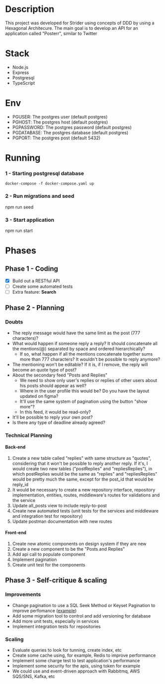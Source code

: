 # Description
This project was developed for Strider using concepts of DDD by using a Hexagonal Architecure.
The main goal is to develop an API for an application called "Posterr", similar to Twitter
# Stack
* Node.js
* Express
* Postgresql
* TypeScript

# Env
* PGUSER: The postgres user (default postgres)
* PGHOST: The postgres host (default postgres)
* PGPASSWORD: The postgres password (default postgres)
* PGDATABASE: The postgres database (default postgres)
* PGPORT: The postgres post (default 5432)
# Running
### 1 - Starting postgresql database
`docker-compose -f docker-compose.yaml up` 
### 2 - Run migrations and seed
npm run seed

### 3 - Start application
npm run start
# Phases
## Phase 1 - Coding
- [x] Build out a RESTful API 
- [ ] Create some automated tests
- [ ] Extra feature: **Search**
## Phase 2 - Planning
### Doubts
* The reply message would have the same limit as the post (777 characters)?
* What would happen if someone reply a reply? It should concatenate all the mentions(@) separated by space and ordered hierarchically?
	* If so, what happen if all the mentions concatenate together sums more than 777 characters? It wouldn't be possible to reply anymore?
* The mentioning won't be editable? If it is, if I remove, the reply will become an quote type of post?
* About the secondary feed "Posts and Replies"
	* We need to show only user's replies or replies of other users about his posts should appear as well?
	* Where in the user profile this would be? Do you have the layout updated on figma?
	* It'll use the same system of pagination using the button "show more"?
	* In this feed, it would be read-only?
* It'll be possible to reply your own post?
* Is there any type of deadline already agreed?
### Technical Planning
#### Back-end
1.	Create a new table called "replies" with same structure as "quotes", considering that it won't be possible to reply another reply. If it's, I would create two new tables ("postReplies" and "repliesReplies"), in which postReplies would be the same as "replies" and "repliesReplies" would be pretty much the same, except for the post_id that would be reply_id
2.	It would be necessary to create a new repository interface, repository implementation, entities, routes, middleware's routes for validations and the service
3.	Update all_posts view to include reply-to-post
4.	Create new automated tests (unit tests for the services and middleware and integration test for repository)
5.	Update postman documentation with new routes
#### Front-end
1. Create new atomic components on design system if they are new
2. Create a new component to be the "Posts and Replies"
3. Add api call to populate component
4. Implement pagination
5. Create unit test for the components
## Phase 3 - Self-critique & scaling
### Improvements
* Change pagination to use a SQL Seek Method or Keyset Pagination to improve perfomance ([example](https://vladmihalcea.com/sql-seek-keyset-pagination/))
* Add some migration tool to control and add versioning for database
* Add more unit tests, especially in services
* Implement integration tests for repositories
### Scaling
* Evaluate queries to look for tunning, create index, etc
* Create some cache using, for example, Redis to improve performance
* Implement some charge test to test application's performance
* Implement some security for the apis, using token for example
* We could use and event-driven approach with Rabbitmq, AWS SQS/SNS, Kafka, etc
